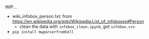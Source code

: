 WIP...

- wiki_infobox_person.txt: from https://en.wikipedia.org/wiki/Wikipedia:List_of_infoboxes#Person
    - clean the data with `infobox_clean.ipynb`, got `infobox.csv`
- `pip install mwparserfromhell`